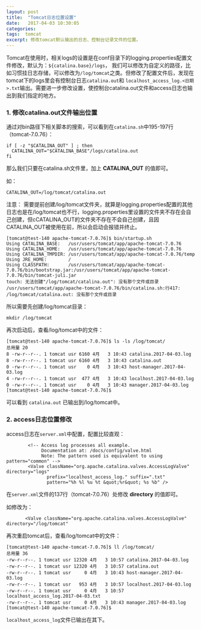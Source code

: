 ```yaml
---
layout: post
title:  "Tomcat日志位置设置"
date:   2017-04-03 10:30:05
categories: 
tags:  tomcat
excerpt: 修改tomcat默认输出的日志、控制台记录文件的位置。
---
```


Tomcat在使用时，相关logs的设置是在conf目录下的logging.properties配置文件修改，默认为：```${catalina.base}/logs```， 我们可以修改为自定义的路径，比如习惯挂日志存储，可以修改为```/log/tomcat```之类。但修改了配置文件后，发现在tomcat下的logs里会有控制台日志```catalina.out```和 ```localhost_access_log.<日期>.txt```输出。需要进一步修改设置，使控制台catalina.out文件和access日志也输出到我们指定的地方。

### 1. 修改catalina.out文件输出位置


通过对bin路径下相关脚本的搜索，可以看到在```catalina.sh```中195-197行（tomcat-7.0.76）：

```
if [ -z "$CATALINA_OUT" ] ; then
  CATALINA_OUT="$CATALINA_BASE"/logs/catalina.out
fi
```

那么我们只要在catalina.sh文件里，加上 **CATALINA_OUT** 的值即可。

如：

```
CATALINA_OUT=/log/tomcat/catalina.out
```

注意： 需要提前创建/log/tomcat文件夹，就算是logging.properties配置的其他日志也是在/log/tomcat也不行，logging.properties里设置的文件夹不存在会自己创建，但cCATALINA_OUT的文件夹不存在不会自己创建，且因CATALINA_OUT被使用在前，所以会启动会报错并终止。

```
[tomcat@test-140 apache-tomcat-7.0.76]$ bin/startup.sh 
Using CATALINA_BASE:   /usr/users/tomcat/app/apache-tomcat-7.0.76
Using CATALINA_HOME:   /usr/users/tomcat/app/apache-tomcat-7.0.76
Using CATALINA_TMPDIR: /usr/users/tomcat/app/apache-tomcat-7.0.76/temp
Using JRE_HOME:        /
Using CLASSPATH:       /usr/users/tomcat/app/apache-tomcat-7.0.76/bin/bootstrap.jar:/usr/users/tomcat/app/apache-tomcat-7.0.76/bin/tomcat-juli.jar
touch: 无法创建"/log/tomcat/catalina.out": 没有那个文件或目录
/usr/users/tomcat/app/apache-tomcat-7.0.76/bin/catalina.sh:行417: /log/tomcat/catalina.out: 没有那个文件或目录
```

所以需要先创建/log/tomcat目录：

```
mkdir /log/tomcat
```

再次启动后，查看/log/tomcat中的文件：

```
[tomcat@test-140 apache-tomcat-7.0.76]$ ls -ls /log/tomcat/
总用量 20
8 -rw-r--r--. 1 tomcat usr 6160 4月   3 10:43 catalina.2017-04-03.log
8 -rw-r--r--. 1 tomcat usr 6160 4月   3 10:43 catalina.out
0 -rw-r--r--. 1 tomcat usr    0 4月   3 10:43 host-manager.2017-04-03.log
4 -rw-r--r--. 1 tomcat usr  477 4月   3 10:43 localhost.2017-04-03.log
0 -rw-r--r--. 1 tomcat usr    0 4月   3 10:43 manager.2017-04-03.log
[tomcat@test-140 apache-tomcat-7.0.76]$ 
```

可以看到 ```catalina.out``` 已输出到/log/tomcat中。


### 2. access日志位置修改

access日志在```server.xml```中配置，配置比较直观：

```
        <!-- Access log processes all example.
             Documentation at: /docs/config/valve.html
             Note: The pattern used is equivalent to using pattern="common" -->
        <Valve className="org.apache.catalina.valves.AccessLogValve" directory="logs"
               prefix="localhost_access_log." suffix=".txt"
               pattern="%h %l %u %t &quot;%r&quot; %s %b" />
```

 在```server.xml```文件的137行（tomcat-7.0.76）处修改 **directory** 的值即可。

如修改为：

```
       <Valve className="org.apache.catalina.valves.AccessLogValve" directory="/log/tomcat"
```

再次重启tomcat后，查看/log/tomcat中的文件：

```
[tomcat@test-140 apache-tomcat-7.0.76]$ ll /log/tomcat/
总用量 36
-rw-r--r--. 1 tomcat usr 12320 4月   3 10:57 catalina.2017-04-03.log
-rw-r--r--. 1 tomcat usr 12320 4月   3 10:57 catalina.out
-rw-r--r--. 1 tomcat usr     0 4月   3 10:43 host-manager.2017-04-03.log
-rw-r--r--. 1 tomcat usr   953 4月   3 10:57 localhost.2017-04-03.log
-rw-r--r--. 1 tomcat usr     0 4月   3 10:57 localhost_access_log.2017-04-03.txt
-rw-r--r--. 1 tomcat usr     0 4月   3 10:43 manager.2017-04-03.log
[tomcat@test-140 apache-tomcat-7.0.76]$ 
```

```localhost_access_log```文件已输出在其下。
